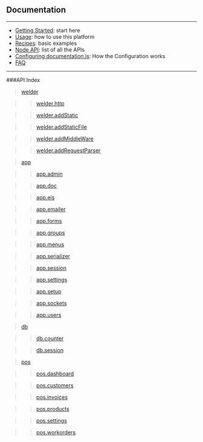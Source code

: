 ## Documentation
----------
-   [Getting Started](./GETTING_STARTED.md): start here
-   [Usage](./USAGE.md): how to use this platform
-   [Recipes](./RECIPES.md): basic examples
-   [Node API](./NODE_API.md): list of all the APIs
-   [Configuring documentation.js](./CONFIG.md): How the Configuration works
-   [FAQ](./FAQ.md)



--------------
###API Index

> [welder](./welder.md)

> > [welder.http](./welder.md#http)

> > [welder.addStatic](./welder.md#addStatic)

> > [welder.addStaticFile](./welder.md#addStaticFile)

> > [welder.addMiddleWare](./welder.md#addMiddleWare)

> > [welder.addRequestParser](./welder.md#addRequestParser)


> [app](app.md)

> > [app.admin](app-admin.md)

> > [app.doc](app-doc.md)

> > [app.ejs](app-ejs.md)

> > [app.emailer](app-emailer.md)

> > [app.forms](app-forms.md)

> > [app.groups](app-groups.md)

> > [app.menus](app-menus.md)

> > [app.serializer](app-serializer.md)

> > [app.session](app-session.md)

> > [app.settings](app-settings.md)

> > [app.setup](app-setup.md)

> > [app.sockets](app-sockets.md)

> > [app.users](app-users.md)

> [db](db.md)

> > [db.counter](db-counter.md)

> > [db.session](db-session.md)

> [pos](pos.md)

> > [pos.dashboard](pos-dashboard.md)

> > [pos.customers](pos-customers.md)

> > [pos.invoices](pos-invoices.md)

> > [pos.products](pos-products.md)

> > [pos.settings](pos-settings.md)

> > [pos.workorders](pos-workorders.md)

